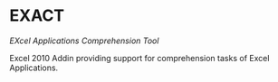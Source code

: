 # EXACT

*EXcel Applications Comprehension Tool*

Excel 2010 Addin providing support for comprehension tasks of Excel Applications.

